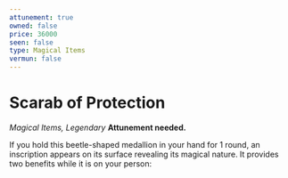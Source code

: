```yaml
---
attunement: true
owned: false
price: 36000
seen: false
type: Magical Items
vermun: false
---
```

# Scarab of Protection

*Magical Items, Legendary* **Attunement needed.**

If you hold this beetle-shaped medallion in your hand for 1 round, an inscription appears on its surface revealing its magical nature. It provides two benefits while it is on your person: